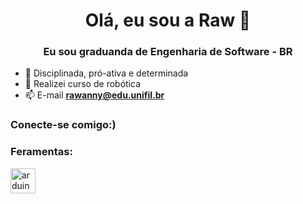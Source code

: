 <h1 align="center">Olá, eu sou a Raw 👋</h1>
<h3 align="center">Eu sou graduanda de Engenharia de Software - BR</h3>

- 💬 Disciplinada, pró-ativa e determinada
- 🤖 Realizei curso de robótica
- 📫 E-mail **rawanny@edu.unifil.br**

<h3 align="left">Conecte-se comigo:) </h3>
<p align="left">
</p>

<h3 align="left">Feramentas:</h3>
<a href=" https://www.arduino.cc/ " target="_blank"el="noreferrer"> <img src="https://cdn.worldvectorlogo.com/logos/arduino-1.svg" alt="arduino" width="40" height= "40"/> </a> </p>
